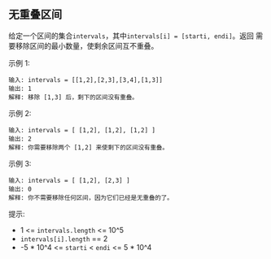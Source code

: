 ## 无重叠区间

给定一个区间的集合`intervals`，其中`intervals[i] = [starti, endi]`。返回 需要移除区间的最小数量，使剩余区间互不重叠。

示例 1:

```
输入: intervals = [[1,2],[2,3],[3,4],[1,3]]
输出: 1
解释: 移除 [1,3] 后，剩下的区间没有重叠。
```

示例 2:

```
输入: intervals = [ [1,2], [1,2], [1,2] ]
输出: 2
解释: 你需要移除两个 [1,2] 来使剩下的区间没有重叠。
```

示例 3:

```
输入: intervals = [ [1,2], [2,3] ]
输出: 0
解释: 你不需要移除任何区间，因为它们已经是无重叠的了。
```

提示:

* 1 <= `intervals.length` <= 10^5
* `intervals[i].length` == 2
* -5 * 10^4 <= `starti` < `endi` <= 5 * 10^4